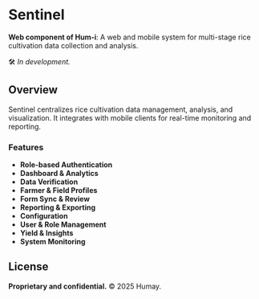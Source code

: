 # Sentinel

**Web component of Hum-i**: A web and mobile system for multi-stage rice cultivation data collection and analysis.

🛠️ *In development.*

## Overview

Sentinel centralizes rice cultivation data management, analysis, and visualization. It integrates with mobile clients for real-time monitoring and reporting.

### Features

* **Role-based Authentication**
* **Dashboard & Analytics**
* **Data Verification**
* **Farmer & Field Profiles**
* **Form Sync & Review**
* **Reporting & Exporting**
* **Configuration**
* **User & Role Management**
* **Yield & Insights**
* **System Monitoring**

## License

**Proprietary and confidential.**
© 2025 Humay.

